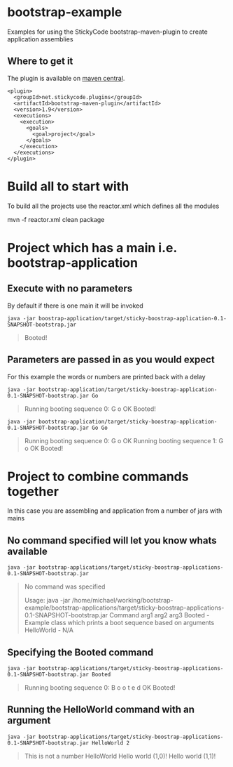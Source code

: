 bootstrap-example
=================

Examples for using the StickyCode bootstrap-maven-plugin to create application assemblies

## Where to get it

The plugin is available on [maven central](http://repo1.maven.org/maven2/net/stickycode/plugins/).

    <plugin>
      <groupId>net.stickycode.plugins</groupId>
      <artifactId>bootstrap-maven-plugin</artifactId>
      <version>1.9</version>
      <executions>
        <execution>
          <goals>
            <goal>project</goal>
          </goals>
        </execution>
      </executions>
    </plugin>


# Build all to start with

To build all the projects use the reactor.xml which defines all the modules

   mvn -f reactor.xml clean package

# Project which has a main i.e. bootstrap-application

## Execute with no parameters

By default if there is one main it will be invoked

    java -jar boostrap-application/target/sticky-boostrap-application-0.1-SNAPSHOT-bootstrap.jar

  > Booted!

## Parameters are passed in as you would expect

For this example the words or numbers are printed back with a delay

    java -jar bootstrap-application/target/sticky-boostrap-application-0.1-SNAPSHOT-bootstrap.jar Go

  > Running booting sequence 0: G o OK
  Booted!

    java -jar bootstrap-application/target/sticky-boostrap-application-0.1-SNAPSHOT-bootstrap.jar Go Go

  > Running booting sequence 0: G o OK
  Running booting sequence 1: G o OK
  Booted!

# Project to combine commands together

In this case you are assembling and application from a number of jars with mains

## No command specified will let you know whats available

    java -jar bootstrap-applications/target/sticky-boostrap-applications-0.1-SNAPSHOT-bootstrap.jar 

  > No command was specified
  >
  > Usage: java -jar /home/michael/working/bootstrap-example/bootstrap-applications/target/sticky-boostrap-applications-0.1-SNAPSHOT-bootstrap.jar Command arg1 arg2 arg3
  > Booted - Example class which prints a boot sequence based on arguments
  > HelloWorld - N/A

## Specifying the Booted command

    java -jar bootstrap-applications/target/sticky-boostrap-applications-0.1-SNAPSHOT-bootstrap.jar Booted

  > Running booting sequence 0: B o o t e d OK
  > Booted!

## Running the HelloWorld command with an argument

    java -jar bootstrap-applications/target/sticky-boostrap-applications-0.1-SNAPSHOT-bootstrap.jar HelloWorld 2 
  > This is not a number HelloWorld
  > Hello world (1,0)!
  > Hello world (1,1)!


